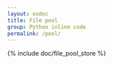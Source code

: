 ```yaml
---
layout: osdoc
title: File pool
group: Python inline code
permalink: /pool/
---
```


{% include doc/file_pool_store %}
